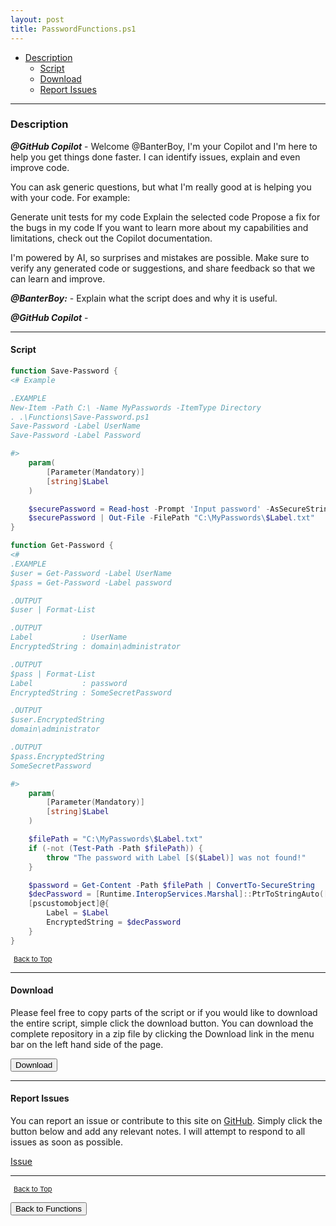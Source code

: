 ```yaml
---
layout: post
title: PasswordFunctions.ps1
---
```


- [Description](#description)
  - [Script](#script)
  - [Download](#download)
  - [Report Issues](#report-issues)

---

### Description

**_@GitHub Copilot_** - Welcome @BanterBoy, I'm your Copilot and I'm here to help you get things done faster. I can identify issues, explain and even improve code.

You can ask generic questions, but what I'm really good at is helping you with your code. For example:

Generate unit tests for my code
Explain the selected code
Propose a fix for the bugs in my code
If you want to learn more about my capabilities and limitations, check out the Copilot documentation.

I'm powered by AI, so surprises and mistakes are possible. Make sure to verify any generated code or suggestions, and share feedback so that we can learn and improve.

**_@BanterBoy:_** - Explain what the script does and why it is useful.

**_@GitHub Copilot_** -

---

#### Script

```powershell
function Save-Password {
<# Example

.EXAMPLE
New-Item -Path C:\ -Name MyPasswords -ItemType Directory
. .\Functions\Save-Password.ps1
Save-Password -Label UserName
Save-Password -Label Password

#>
    param(
        [Parameter(Mandatory)]
        [string]$Label
    )

    $securePassword = Read-host -Prompt 'Input password' -AsSecureString | ConvertFrom-SecureString
    $securePassword | Out-File -FilePath "C:\MyPasswords\$Label.txt"
}

function Get-Password {
<#
.EXAMPLE
$user = Get-Password -Label UserName
$pass = Get-Password -Label password

.OUTPUT
$user | Format-List

.OUTPUT
Label           : UserName
EncryptedString : domain\administrator

.OUTPUT
$pass | Format-List
Label           : password
EncryptedString : SomeSecretPassword

.OUTPUT
$user.EncryptedString
domain\administrator

.OUTPUT
$pass.EncryptedString
SomeSecretPassword

#>
    param(
        [Parameter(Mandatory)]
        [string]$Label
    )

    $filePath = "C:\MyPasswords\$Label.txt"
    if (-not (Test-Path -Path $filePath)) {
        throw "The password with Label [$($Label)] was not found!"
    }

    $password = Get-Content -Path $filePath | ConvertTo-SecureString
    $decPassword = [Runtime.InteropServices.Marshal]::PtrToStringAuto([Runtime.InteropServices.Marshal]::SecureStringToBSTR($password))
    [pscustomobject]@{
        Label = $Label
        EncryptedString = $decPassword
    }
}
```

<span style="font-size:11px;"><a href="#"><i class="fas fa-caret-up" aria-hidden="true" style="color: white; margin-right:5px;"></i>Back to Top</a></span>

---

#### Download

Please feel free to copy parts of the script or if you would like to download the entire script, simple click the download button. You can download the complete repository in a zip file by clicking the Download link in the menu bar on the left hand side of the page.

<button class="btn" type="submit" onclick="window.open('/PowerShell/functions/PasswordFunctions.ps1')">
    <i class="fa fa-cloud-download-alt">
    </i>
        Download
</button>

---

#### Report Issues

You can report an issue or contribute to this site on <a href="https://github.com/BanterBoy/scripts-blog/issues">GitHub</a>. Simply click the button below and add any relevant notes. I will attempt to respond to all issues as soon as possible.

<!-- Place this tag where you want the button to render. -->

<a class="github-button" href="https://github.com/BanterBoy/scripts-blog/issues/new?title=PasswordFunctions.ps1&body=There is a problem with this function. Please find details below." data-show-count="true" aria-label="Issue BanterBoy/scripts-blog on GitHub">Issue</a>

---

<span style="font-size:11px;"><a href="#"><i class="fas fa-caret-up" aria-hidden="true" style="color: white; margin-right:5px;"></i>Back to Top</a></span>

<a href="/menu/_pages/functions.html">
    <button class="btn">
        <i class='fas fa-reply'>
        </i>
            Back to Functions
    </button>
</a>

[1]: http://ecotrust-canada.github.io/markdown-toc
[2]: https://github.com/googlearchive/code-prettify
